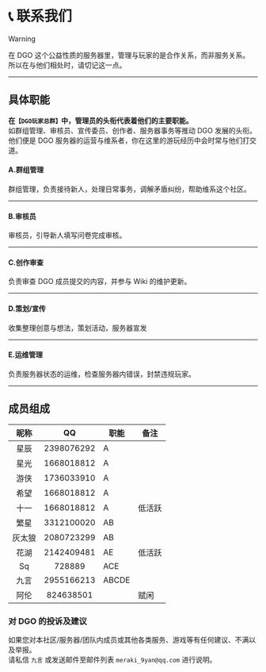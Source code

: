 <!-- other/contact -->

# 📞 联系我们

> [!WARNING]
> 在 DGO 这个公益性质的服务器里，管理与玩家的是合作关系，而非服务关系。<br/>
> 所以在与他们相处时，请切记这一点。

---

## 具体职能

**在`【DGO玩家总群】`中，管理员的头衔代表着他们的主要职能。** <br/>
如群组管理、审核员、宣传委员、创作者、服务器事务等推动 DGO 发展的头衔。<br/>
他们便是 DGO 服务器的运营与维系者，你在这里的游玩经历中会时常与他们打交道。<br/>

#### A.群组管理

群组管理，负责接待新人，处理日常事务，调解矛盾纠纷，帮助维系这个社区。

---

#### B.审核员

审核员，引导新人填写问卷完成审核。

---

#### C.创作审查

负责审查 DGO 成员提交的内容，并参与 Wiki 的维护更新。

---

#### D.策划/宣传

收集整理创意与想法，策划活动，服务器宣发

---

#### E.运维管理

负责服务器状态的运维，检查服务器内错误，封禁违规玩家。

---

## 成员组成

|  昵称  |     QQ     | 职能  | 备注   |
| :----: | :--------: | ----- | ------ |
|  星辰  | 2398076292 | A     |        |
|  星光  | 1668018812 | A     |        |
|  游侠  | 1736033910 | A     |        |
|  希望  | 1668018812 | A     |        |
|  十一  | 1668018812 | A     | 低活跃 |
|  繁星  | 3312100020 | AB    |        |
| 灰太狼 | 2080723299 | AB    |        |
|  花湖  | 2142409481 | AE    | 低活跃 |
|   Sq   |   728889   | ACE   |        |
|  九言  | 2955166213 | ABCDE |        |
|  阿伦  | 824638501  |       | 赋闲   |

### 对 DGO 的投诉及建议

如果您对本社区/服务器/团队内成员或其他各类服务、游戏等有任何建议、不满以及举报。<br/>
请私信 `九言` 或发送邮件至邮件列表 `meraki_9yan@qq.com` 进行说明。
